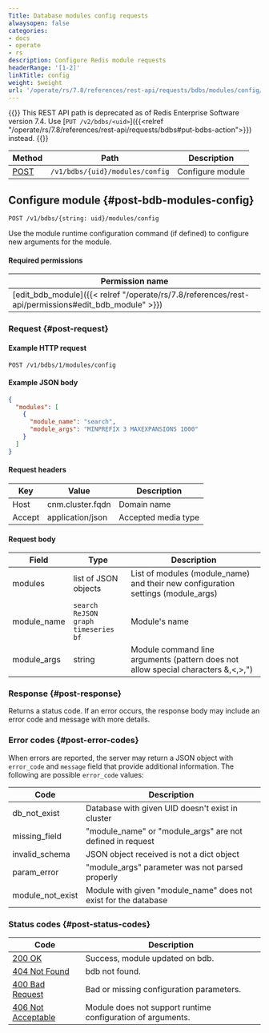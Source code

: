 ```yaml
---
Title: Database modules config requests
alwaysopen: false
categories:
- docs
- operate
- rs
description: Configure Redis module requests
headerRange: '[1-2]'
linkTitle: config
weight: $weight
url: '/operate/rs/7.8/references/rest-api/requests/bdbs/modules/config/'
---
```


{{<note>}}
This REST API path is deprecated as of Redis Enterprise Software version 7.4. Use [`PUT /v2/bdbs/<uid>`]({{<relref "/operate/rs/7.8/references/rest-api/requests/bdbs#put-bdbs-action">}}) instead.
{{</note>}}

| Method | Path | Description |
|--------|------|-------------|
| [POST](#post-bdb-modules-config) | `/v1/bdbs/{uid}/modules/config` | Configure module |

## Configure module {#post-bdb-modules-config}

	POST /v1/bdbs/{string: uid}/modules/config

Use the module runtime configuration command (if defined) to configure new arguments for the module.

#### Required permissions

| Permission name |
|-----------------|
| [edit_bdb_module]({{< relref "/operate/rs/7.8/references/rest-api/permissions#edit_bdb_module" >}}) |

### Request {#post-request} 

#### Example HTTP request

	POST /v1/bdbs/1/modules/config

#### Example JSON body

```json
{
  "modules": [
    {
      "module_name": "search",
      "module_args": "MINPREFIX 3 MAXEXPANSIONS 1000"
    }
  ]
}
```

#### Request headers

| Key | Value | Description |
|-----|-------|-------------|
| Host | cnm.cluster.fqdn | Domain name |
| Accept | application/json | Accepted media type |


#### Request body

| Field | Type | Description |
|-------|------|-------------|
| modules | list of JSON objects | List of modules (module_name) and their new configuration settings (module_args) |
| module_name | `search`<br />`ReJSON`<br />`graph`<br />`timeseries`<br />`bf` | Module's name |
| module_args | string | Module command line arguments (pattern does not allow special characters &,<,>,") |

### Response {#post-response} 

Returns a status code. If an error occurs, the response body may include an error code and message with more details.

### Error codes {#post-error-codes} 

When errors are reported, the server may return a JSON object with `error_code` and `message` field that provide additional information. The following are possible `error_code` values:

| Code | Description |
|------|-------------|
| db_not_exist | Database with given UID doesn't exist in cluster | 
| missing_field | "module_name" or "module_args" are not defined in request | 
| invalid_schema | JSON object received is not a dict object | 
| param_error | "module_args" parameter was not parsed properly | 
| module_not_exist | Module with given "module_name" does not exist for the database | 

### Status codes {#post-status-codes} 

| Code | Description |
|------|-------------|
| [200 OK](http://www.w3.org/Protocols/rfc2616/rfc2616-sec10.html#sec10.2.1) | Success, module updated on bdb. |
| [404 Not Found](http://www.w3.org/Protocols/rfc2616/rfc2616-sec10.html#sec10.4.5) | bdb not found. |
| [400 Bad Request](http://www.w3.org/Protocols/rfc2616/rfc2616-sec10.html#sec10.4.1) | Bad or missing configuration parameters. |
| [406 Not Acceptable](http://www.w3.org/Protocols/rfc2616/rfc2616-sec10.html#sec10.4.7) | Module does not support runtime configuration of arguments. |
